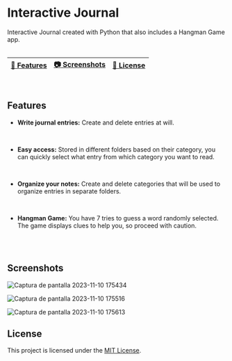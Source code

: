 # Interactive Journal
Interactive Journal created with Python that also includes a Hangman Game app. 
<br>
<br>

| [📖 Features](#features) | [:camera: Screenshots](#screenshots) | [🔖 License](#license) |
|  -------- | ----------- | ----------- |

<br>

## Features

* **Write journal entries:** Create and delete entries at will.
<br>
 
* **Easy access:** Stored in different folders based on their category, you can quickly select what entry from which category you want to read.
<br>

* **Organize your notes:** Create and delete categories that will be used to organize entries in separate folders.
<br>

* **Hangman Game:** You have 7 tries to guess a word randomly selected. The game displays clues to help you, so proceed with caution.
<br>

<br>

## Screenshots

![Captura de pantalla 2023-11-10 175434](https://github.com/ricardobar96/small-python-projects/assets/73242474/de253a48-ce3a-4182-96b9-839be6dbc444)

![Captura de pantalla 2023-11-10 175516](https://github.com/ricardobar96/small-python-projects/assets/73242474/4b97df22-753c-4e37-b198-b2f222117d3d)

![Captura de pantalla 2023-11-10 175613](https://github.com/ricardobar96/small-python-projects/assets/73242474/71a82907-d36d-42c8-9d14-9d38ff39bf85)

## License

This project is licensed under the [MIT License](LICENSE.txt).
